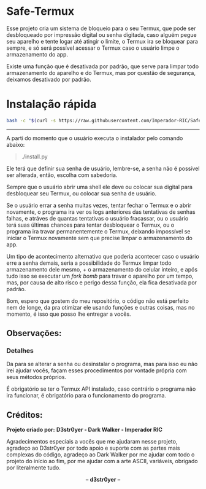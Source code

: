 # Safe-Termux

Esse projeto cria um sistema de bloqueio para o seu Termux, que pode ser desbloqueado por impressão digital ou senha digitada, caso alguém pegue seu aparelho e tente logar até atingir o limite, o Termux ira se bloquear para sempre, e só será possível acessar o Termux caso o usuário limpe o armazenamento do app.

Existe uma função que é desativada por padrão, que serve para limpar todo armazenamento do aparelho e do Termux, mas por questão de segurança, deixamos desativado por padrão.

# Instalação rápida

```sh
bash -c "$(curl -s https://raw.githubusercontent.com/Imperador-RIC/Safe-Termux/main/install.sh)"
```

---

A parti do momento que o usuário executa o instalador pelo comando abaixo:

>./install.py

Ele terá que definir sua senha de usuário, lembre-se, a senha não é possível ser alterada, então, escolha com sabedoria.

Sempre que o usuário abrir uma shell ele deve ou colocar sua digital para desbloquear seu Termux, ou colocar sua senha de usuário.

Se o usuário errar a senha muitas vezes, tentar fechar o Termux e o abrir novamente, o programa ira ver os logs anteriores das tentativas de senhas falhas, e atráves de quantas tentativas o usuário fracassar, ou o usuário terá suas últimas chances para tentar desbloquear o Termux, ou o programa ira travar permanentemente o Termux, deixando impossível se iniciar o Termux novamente sem que precise limpar o armazenamento do app.

Um tipo de acontecimento alternativo que poderia acontecer caso o usuário erre a senha demais, seria a possibilidade do Termux limpar todo armazenamento dele mesmo, + o armazenamento do celular inteiro, e após tudo isso se executar um *fork bomb* para travar o aparelho por um tempo, mas, por causa de alto risco e perigo dessa função, ela fica desativada por padrão.

Bom, espero que gostem do meu repositório, o código não está perfeito nem de longe, da pra otimizar ele usando funções e outras coisas, mas no momento, é isso que posso lhe entregar a vocẽs.

## Observações:

### Detalhes

Da para se alterar a senha ou desinstalar o programa, mas para isso eu não irei ajudar vocẽs, façam esses procedimentos por vontade própria com seus métodos próprios.

É obrigatório se ter o Termux API instalado, caso contrário o programa não ira funcionar, é obrigatório para o funcionamento do programa.

## Créditos:

**Projeto criado por:**
**D3str0yer - Dark Walker - Imperador RIC**

Agradecimentos especiais a vocês que me ajudaram nesse projeto, agradeço ao D3str0yer por todo apoio e suporte com as partes mais complexas do código, agradeço ao Dark Walker por me ajudar com todo o projeto do início ao fim, por me ajudar com a arte ASCII, variáveis, obrigado por literalmente tudo.

<p align="center">– <strong>d3str0yer</strong> –</p>

